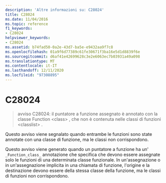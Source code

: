 ```yaml
---
description: 'Altre informazioni su: C28024'
title: C28024
ms.date: 11/04/2016
ms.topic: reference
f1_keywords:
- C28024
helpviewer_keywords:
- C28024
ms.assetid: b74fad50-0a2e-43d7-ba5e-e9432aa9f7c8
ms.openlocfilehash: 01a9f6d77389c61fe30671f3ba16e5d1d8839f6e
ms.sourcegitcommit: d6af41e42699628c3e2e6063ec7b03931a49a098
ms.translationtype: MT
ms.contentlocale: it-IT
ms.lasthandoff: 12/11/2020
ms.locfileid: "97308895"
---
```

# <a name="c28024"></a>C28024

> avviso C28024: il puntatore a funzione assegnato è annotato con la classe Function \<class> , che non è contenuta nelle classi di funzioni \<classlist> .

Questo avviso viene segnalato quando entrambe le funzioni sono state annotate con una classe di funzione, ma le classi non corrispondono.

Questo avviso viene generato quando un puntatore a funzione ha un' `_Function_class_` annotazione che specifica che devono essere assegnate solo le funzioni di una determinata classe funzionale. In un'assegnazione o in un'assegnazione implicita in una chiamata di funzione, l'origine e la destinazione devono essere della stessa classe della funzione, ma le classi di funzioni non corrispondono.
